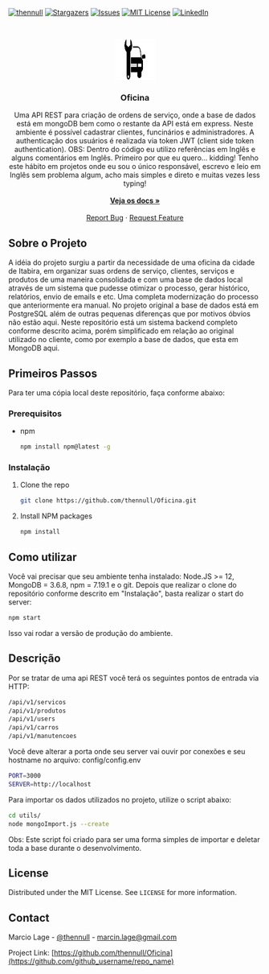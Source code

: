 <!--
*** Thanks for checking out the Best-README-Template. If you have a suggestion
*** that would make this better, please fork the repo and create a pull request
*** or simply open an issue with the tag "enhancement".
*** Thanks again! Now go create something AMAZING! :D
***
***
***
*** To avoid retyping too much info. Do a search and replace for the following:
*** github_username, repo_name, twitter_handle, email, project_title, project_description
-->

<!-- PROJECT SHIELDS -->
<!--
*** I'm using markdown "reference style" links for readability.
*** Reference links are enclosed in brackets [ ] instead of parentheses ( ).
*** See the bottom of this document for the declaration of the reference variables
*** for contributors-url, forks-url, etc. This is an optional, concise syntax you may use.
*** https://www.markdownguide.org/basic-syntax/#reference-style-links
-->

[![thennull][contributors-shield]][contributors-url]
[![Stargazers][stars-shield]][stars-url]
[![Issues][issues-shield]][issues-url]
[![MIT License][license-shield]][license-url]
[![LinkedIn][linkedin-shield]][linkedin-url]

<!-- PROJECT LOGO -->
<br />
<p align="center">
  <a href="https://github.com/thennull/Oficina">
    <img src="images/oficina.png" alt="Logo" width="80" height="80">
  </a>

  <h3 align="center">Oficina</h3>

  <p align="center">
    Uma API REST para criação de ordens de serviço, onde a base de dados está em mongoDB bem como o restante da API está em express. Neste ambiente é possível cadastrar clientes, funcinários e administradores. A authenticação dos usuários é realizada via token JWT (client side token authentication).
  OBS: Dentro do código eu utilizo referências em Inglês e alguns comentários em Inglês. Primeiro por que eu quero... kidding! Tenho este hábito em projetos onde eu sou o único responsável, escrevo e leio em Inglês sem problema algum, acho mais simples e direto e muitas vezes less typing!
    <br />
    <br />
    <a href="https://documenter.getpostman.com/view/16421781/TzzBpvki"><strong>Veja os docs »</strong></a>
    <br />
    <br />
    <a href="https://github.com/thennull/Oficina/issues">Report Bug</a>
    ·
    <a href="https://github.com/thennull/Oficina/issues">Request Feature</a>
  </p>
</p>

<!-- ABOUT THE PROJECT -->

## Sobre o Projeto

A idéia do projeto surgiu a partir da necessidade de uma oficina da cidade de Itabira, em organizar suas ordens de serviço, clientes, serviços e produtos de uma maneira consolidada e com uma base de dados local através de um sistema que pudesse otimizar o processo, gerar histórico, relatórios, envio de emails e etc. Uma completa modernização do processo que anteriormente era manual. No projeto original a base de dados está em PostgreSQL além de outras pequenas diferenças que por motivos óbvios não estão aqui. Neste repositório está um sistema backend completo conforme descrito acima, porém simplificado em relação ao original utilizado no cliente, como por exemplo a base de dados, que esta em MongoDB aqui.

<!-- GETTING STARTED -->

## Primeiros Passos

Para ter uma cópia local deste repositório, faça conforme abaixo:

### Prerequisitos

- npm
  ```sh
  npm install npm@latest -g
  ```

### Instalação

1. Clone the repo
   ```sh
   git clone https://github.com/thennull/Oficina.git
   ```
2. Install NPM packages
   ```sh
   npm install
   ```

<!-- USAGE EXAMPLES -->

## Como utilizar

Você vai precisar que seu ambiente tenha instalado: Node.JS >= 12, MongoDB = 3.6.8, npm = 7.19.1 e o git.
Depois que realizar o clone do repositório conforme descrito em "Instalação", basta realizar o start do server:

```sh
npm start
```

Isso vai rodar a versão de produção do ambiente.

<!-- ROADMAP -->

## Descrição

Por se tratar de uma api REST você terá os seguintes pontos de entrada via HTTP:

```sh
/api/v1/servicos
/api/v1/produtos
/api/v1/users
/api/v1/carros
/api/v1/manutencoes
```

Você deve alterar a porta onde seu server vai ouvir por conexões e seu hostname no arquivo:
config/config.env

```sh
PORT=3000
SERVER=http://localhost
```

Para importar os dados utilizados no projeto, utilize o script abaixo:

```sh
cd utils/
node mongoImport.js --create
```

Obs: Este script foi criado para ser uma forma simples de importar e deletar toda a base durante o desenvolvimento.

<!-- CONTRIBUTING -->

<!-- LICENSE -->

## License

Distributed under the MIT License. See `LICENSE` for more information.

<!-- CONTACT -->

## Contact

Marcio Lage - [@thennull](https://twitter.com/thennull) - marcin.lage@gmail.com

Project Link: [https://github.com/thennull/Oficina](https://github.com/github_username/repo_name)

<!-- MARKDOWN LINKS & IMAGES -->
<!-- https://www.markdownguide.org/basic-syntax/#reference-style-links -->

[contributors-shield]: https://img.shields.io/github/contributors/thennull/Oficina.svg?style=for-the-badge
[contributors-url]: https://github.com/thennull/Oficina/graphs/contributors
[forks-shield]: https://img.shields.io/github/forks/thennull/repo.svg?style=for-the-badge
[forks-url]: https://github.com/thennull/Oficina/network/members
[stars-shield]: https://img.shields.io/github/stars/thennull/Oficina.svg?style=for-the-badge
[stars-url]: https://github.com/github_username/Oficina/stargazers
[issues-shield]: https://img.shields.io/github/issues/thennull/Oficina.svg?style=for-the-badge
[issues-url]: https://github.com/thennull/Oficina/issues
[license-shield]: https://img.shields.io/github/license/thennull/Oficina.svg?style=for-the-badge
[license-url]: https://github.com/github_username/Oficina/blob/master/LICENSE.txt
[linkedin-shield]: https://img.shields.io/badge/-LinkedIn-black.svg?style=for-the-badge&logo=linkedin&colorB=555
[linkedin-url]: https://linkedin.com/in/márcio-lage-pereira-júnior
